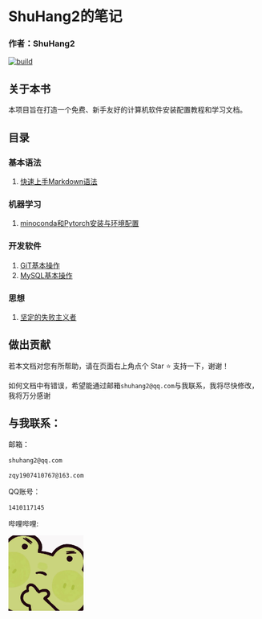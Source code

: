 # ShuHang2的笔记

### 作者：ShuHang2
[![build](https://github.com/Anduin2017/HowToCook/actions/workflows/build.yml/badge.svg)](https://github.com/ShuHang2/ShuHang2.github.io)

## 关于本书

本项目旨在打造一个免费、新手友好的计算机软件安装配置教程和学习文档。

## 目录

### 基本语法
1. [快速上手Markdown语法](/Markdown/Markdown基本语法.md)

### 机器学习
1. [minoconda和Pytorch安装与环境配置](Pytorch/Pytorch.MD)
### 开发软件
1. [GiT基本操作](/Git/GIT.MD)
2. [MySQL基本操作](/MySQL/MySQL.MD)

### 思想
1. [坚定的失败主义者](/Idea/坚定的失败主义者.md)

## 做出贡献

若本文档对您有所帮助，请在页面右上角点个 Star ⭐ 支持一下，谢谢！

如何文档中有错误，希望能通过邮箱`shuhang2@qq.com`与我联系，我将尽快修改，我将万分感谢

## 与我联系：

邮箱：

```
shuhang2@qq.com
```

```
zqy1907410767@163.com
```

QQ账号：
```
1410117145
```

哔哩哔哩:

<a href="https://space.bilibili.com/85119525?spm_id_from=333.1007.0.0">
<img src="./Att/pp.jpeg" alt="BiliBili" width="150" height=auto>
</a>